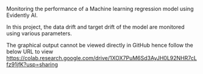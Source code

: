 Monitoring the performance of a Machine learning regression model using Evidently AI.

In this project, the data drift and target drift of the model are monitored using various parameters.

The graphical output cannot be viewed directly in GitHub hence follow the below URL to view
https://colab.research.google.com/drive/1XOX7PuM6Sd3AyJH0L92NHR7cLfz91jfK?usp=sharing
